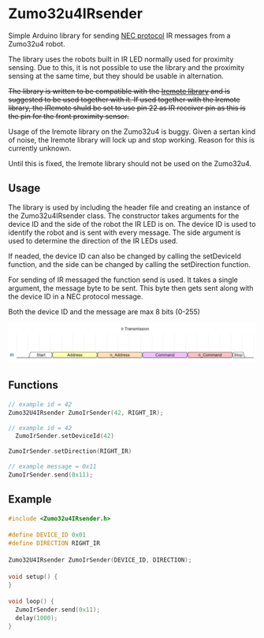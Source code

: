 # Zumo32u4IRsender
Simple Arduino library for sending [NEC protocol](https://www.digikey.com/en/maker/tutorials/2021/understanding-the-basics-of-infrared-communications) IR messages from a Zumo32u4 robot.

The library uses the robots built in IR LED normally used for proximity sensing. Due to this, it is not possible to use the library and the proximity sensing at the same time, but they should be usable in alternation.

~~The library is written to be compatible with the [Iremote library](https://github.com/Arduino-IRremote/Arduino-IRremote) and is suggested to be used together with it. If used together with the Iremote library, the IRemote shuld be set to use pin 22 as IR receiver pin as this is the pin for the front proximity sensor.~~

Usage of the Iremote library on the Zumo32u4 is buggy. Given a sertan kind of noise, the Iremote library will lock up and stop working.
Reason for this is currently unknown.

Until this is fixed, the Iremote library should not be used on the Zumo32u4.

## Usage
The library is used by including the header file and creating an instance of the Zumo32u4IRsender class. The constructor takes arguments for the device ID and the side of the robot the IR LED is on. The device ID is used to identify the robot and is sent with every message. The side argument is used to determine the direction of the IR LEDs used.

If neaded, the device ID can also be changed by calling the setDeviceId function, and the side can be changed by calling the setDirection function.

For sending of IR messaged the function send is used. It takes a single argument, the message byte to be sent. This byte then gets sent along with the device ID in a NEC protocol message.

Both the device ID and the message are max 8 bits (0-255)

![image](util/ir_transmission.png)

## Functions
```cpp
// example id = 42
Zumo32U4IRsender ZumoIrSender(42, RIGHT_IR);
```
```cpp
// example id = 42
  ZumoIrSender.setDeviceId(42)
```
```cpp
ZumoIrSender.setDirection(RIGHT_IR)
```
```cpp
// example message = 0x11
ZumoIrSender.send(0x11);
```

## Example
```cpp
#include <Zumo32u4IRsender.h>

#define DEVICE_ID 0x01
#define DIRECTION RIGHT_IR

Zumo32U4IRsender ZumoIrSender(DEVICE_ID, DIRECTION);

void setup() {
}

void loop() {
  ZumoIrSender.send(0x11);
  delay(1000);
}
```

